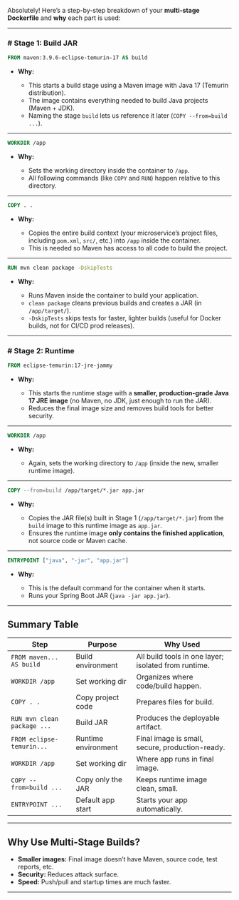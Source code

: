 Absolutely! Here’s a step-by-step breakdown of your **multi-stage Dockerfile** and **why** each part is used:

---

### **# Stage 1: Build JAR**

```dockerfile
FROM maven:3.9.6-eclipse-temurin-17 AS build
```

* **Why:**

    * This starts a build stage using a Maven image with Java 17 (Temurin distribution).
    * The image contains everything needed to build Java projects (Maven + JDK).
    * Naming the stage `build` lets us reference it later (`COPY --from=build ...`).

---

```dockerfile
WORKDIR /app
```

* **Why:**

    * Sets the working directory inside the container to `/app`.
    * All following commands (like `COPY` and `RUN`) happen relative to this directory.

---

```dockerfile
COPY . .
```

* **Why:**

    * Copies the entire build context (your microservice’s project files, including `pom.xml`, `src/`, etc.) into `/app` inside the container.
    * This is needed so Maven has access to all code to build the project.

---

```dockerfile
RUN mvn clean package -DskipTests
```

* **Why:**

    * Runs Maven inside the container to build your application.
    * `clean package` cleans previous builds and creates a JAR (in `/app/target/`).
    * `-DskipTests` skips tests for faster, lighter builds (useful for Docker builds, not for CI/CD prod releases).

---

### **# Stage 2: Runtime**

```dockerfile
FROM eclipse-temurin:17-jre-jammy
```

* **Why:**

    * This starts the runtime stage with a **smaller, production-grade Java 17 JRE image** (no Maven, no JDK, just enough to run the JAR).
    * Reduces the final image size and removes build tools for better security.

---

```dockerfile
WORKDIR /app
```

* **Why:**

    * Again, sets the working directory to `/app` (inside the new, smaller runtime image).

---

```dockerfile
COPY --from=build /app/target/*.jar app.jar
```

* **Why:**

    * Copies the JAR file(s) built in Stage 1 (`/app/target/*.jar`) from the `build` image to this runtime image as `app.jar`.
    * Ensures the runtime image **only contains the finished application**, not source code or Maven cache.

---

```dockerfile
ENTRYPOINT ["java", "-jar", "app.jar"]
```

* **Why:**

    * This is the default command for the container when it starts.
    * Runs your Spring Boot JAR (`java -jar app.jar`).

---

## **Summary Table**

| Step                        | Purpose             | Why Used                                             |
| --------------------------- | ------------------- | ---------------------------------------------------- |
| `FROM maven... AS build`    | Build environment   | All build tools in one layer; isolated from runtime. |
| `WORKDIR /app`              | Set working dir     | Organizes where code/build happen.                   |
| `COPY . .`                  | Copy project code   | Prepares files for build.                            |
| `RUN mvn clean package ...` | Build JAR           | Produces the deployable artifact.                    |
| `FROM eclipse-temurin...`   | Runtime environment | Final image is small, secure, production-ready.      |
| `WORKDIR /app`              | Set working dir     | Where app runs in final image.                       |
| `COPY --from=build ...`     | Copy only the JAR   | Keeps runtime image clean, small.                    |
| `ENTRYPOINT ...`            | Default app start   | Starts your app automatically.                       |

---

## **Why Use Multi-Stage Builds?**

* **Smaller images:** Final image doesn’t have Maven, source code, test reports, etc.
* **Security:** Reduces attack surface.
* **Speed:** Push/pull and startup times are much faster.

---
